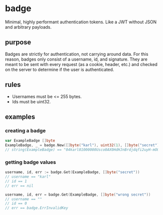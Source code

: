 # badge
Minimal, highly performant authentication tokens. Like a JWT without JSON and arbitrary payloads.

## purpose

Badges are strictly for authentication, not carrying around data. For this reason, badges only consist of a username, id, and signature. They are meant to be sent with every request (as a cookie, header, etc.) and checked on the server to determine if the user is authenticated.

## rules

- Usernames must be <= 255 bytes.
- Ids must be uint32.

## examples

### creating a badge

```go
var ExampleBadge []byte
ExampleBadge, _ = badge.New([]byte("karl"), uint32(1), []byte("secret"))
// string(ExampleBadge) == "04karl01000000Usco0AX0HdHJnBrdjdqfi2uyH-mO0KrSpkLiQNJ3BCw"
```

### getting badge values

```go
username, id, err := badge.Get(ExampleBadge, []byte("secret"))
// username == "karl"
// id == 1
// err == nil

username, id, err = badge.Get(ExampleBadge, []byte("wrong secret"))
// username == ""
// id == 0
// err == badge.ErrInvalidKey
```
